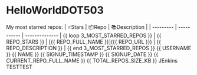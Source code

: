 # HelloWorldDOT503
My most starred repos:
| ⭐️Stars   | 📦Repo    | 📚Description |
| --------- | ----------- | -------------- |
{{ loop 3_MOST_STARRED_REPOS }}
| {{ REPO_STARS }} | [{{ REPO_FULL_NAME }}]({{ REPO_URL }}) | {{ REPO_DESCRIPTION }} |
{{ end 3_MOST_STARRED_REPOS }}
{{ USERNAME }}
{{ NAME }}
{{ SIGNUP_TIMESTAMP }}
{{ SIGNUP_DATE }}
{{ CURRENT_REPO_FULL_NAME }}
{{ TOTAL_REPOS_SIZE_KB }}
JEnkins TESTTEST

